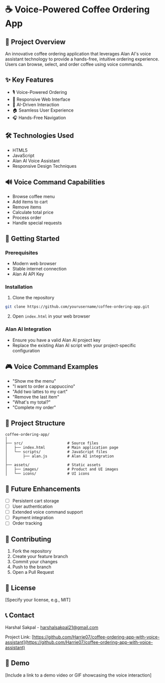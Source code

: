 # ☕ Voice-Powered Coffee Ordering App

## 🚀 Project Overview
An innovative coffee ordering application that leverages Alan AI's voice assistant technology to provide a hands-free, intuitive ordering experience. Users can browse, select, and order coffee using voice commands.

## ✨ Key Features
- 🎙️ Voice-Powered Ordering
- 📱 Responsive Web Interface
- 🤖 AI-Driven Interaction
- 🏠 Seamless User Experience
- 🎧 Hands-Free Navigation

## 🛠 Technologies Used
- HTML5
- JavaScript
- Alan AI Voice Assistant
- Responsive Design Techniques

## 🔊 Voice Command Capabilities
- Browse coffee menu
- Add items to cart
- Remove items
- Calculate total price
- Process order
- Handle special requests

## 🚀 Getting Started

### Prerequisites
- Modern web browser
- Stable internet connection
- Alan AI API Key

### Installation
1. Clone the repository
```bash
git clone https://github.com/yourusername/coffee-ordering-app.git
```

2. Open `index.html` in your web browser

### Alan AI Integration
- Ensure you have a valid Alan AI project key
- Replace the existing Alan AI script with your project-specific configuration

## 🎮 Voice Command Examples
- "Show me the menu"
- "I want to order a cappuccino"
- "Add two lattes to my cart"
- "Remove the last item"
- "What's my total?"
- "Complete my order"

## 🔧 Project Structure
```
coffee-ordering-app/
│
├── src/                    # Source files
│   ├── index.html          # Main application page
│   └── scripts/            # JavaScript files
│       ├── alan.js         # Alan AI integration
│
├── assets/                 # Static assets
│   ├── images/             # Product and UI images
│   └── icons/              # UI icons
```

## 🌟 Future Enhancements
- [ ] Persistent cart storage
- [ ] User authentication
- [ ] Extended voice command support
- [ ] Payment integration
- [ ] Order tracking

## 🤝 Contributing
1. Fork the repository
2. Create your feature branch
3. Commit your changes
4. Push to the branch
5. Open a Pull Request

## 📄 License
[Specify your license, e.g., MIT]

## 📞 Contact
Harshal Sakpal - [harshalsakpal21@gmail.com](mailto:harshalsakpal21@gmail.com)

Project Link: [https://github.com/Harrie07/coffee-ordering-app-with-voice-assistant](https://github.com/Harrie07/coffee-ordering-app-with-voice-assistant)

## 🎥 Demo
[Include a link to a demo video or GIF showcasing the voice interaction]
